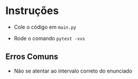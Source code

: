 # Instruções

- Cole o código em `main.py`

- Rode o comando `pytest -vvs`

## Erros Comuns

- Não se atentar ao intervalo correto do enunciado
